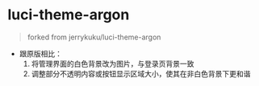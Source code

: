# luci-theme-argon
> forked from jerrykuku/luci-theme-argon
* 跟原版相比：
    1. 将管理界面的白色背景改为图片，与登录页背景一致
    2. 调整部分不透明内容或按钮显示区域大小，使其在非白色背景下更和谐
